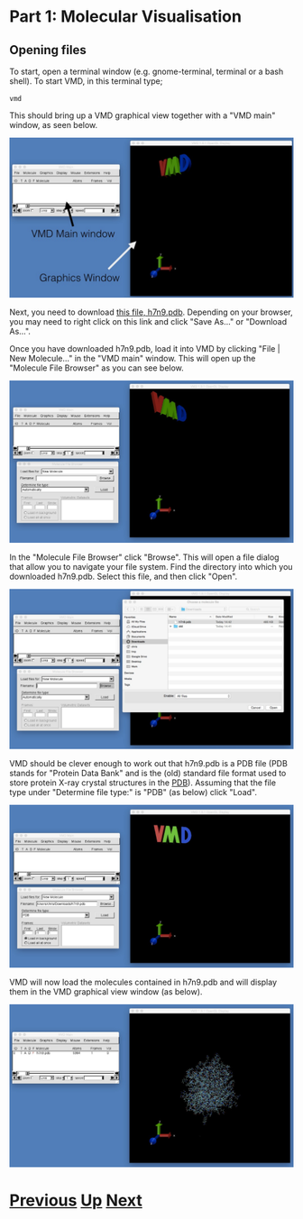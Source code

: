 # Part 1: Molecular Visualisation
## Opening files

To start, open a terminal window (e.g. gnome-terminal, terminal or a bash shell). To start VMD, in this terminal type;

```
vmd
```

This should bring up a VMD graphical view together with a "VMD main" window, as seen below.

![Image of VMD loaded](vmd_start.jpg)

Next, you need to download [this file, h7n9.pdb](https://raw.githubusercontent.com/chryswoods/siremol.org/master/chryswoods.com/dynamics/visualisation/h7n9.pdb). Depending on your browser, you may need to right click on this link and click "Save As..." or "Download As...".

Once you have downloaded h7n9.pdb, load it into VMD by clicking "File | New Molecule..." in the "VMD main" window. This will open up the "Molecule File Browser" as you can see below.

![Image of VMD molecule browser](vmd_open.jpg)

In the "Molecule File Browser" click "Browse". This will open a file dialog that allow you to navigate your file system. Find the directory into which you downloaded h7n9.pdb. Select this file, and then click "Open".

![Image of choosing a file to open](vmd_pick_file.jpg)

VMD should be clever enough to work out that h7n9.pdb is a PDB file (PDB stands for "Protein Data Bank" and is the (old) standard file format used to store protein X-ray crystal structures in the [PDB](http://pdb.org/pdb/home/home.do)). Assuming that the file type under "Determine file type:" is "PDB" (as below) click "Load".

![Image of file already chosen to open](vmd_open_file.jpg)

VMD will now load the molecules contained in h7n9.pdb and will display them in the VMD graphical view window (as below).

![Image of file immediately after opening](vmd_loaded_molecule.jpg)

# [Previous](README.md) [Up](README.md) [Next](mouse.md)
